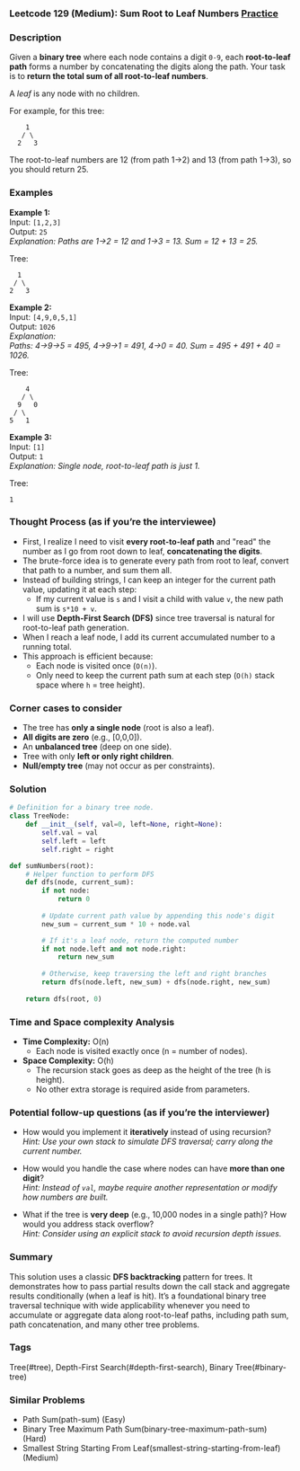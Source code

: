 ### Leetcode 129 (Medium): Sum Root to Leaf Numbers [Practice](https://leetcode.com/problems/sum-root-to-leaf-numbers)

### Description  
Given a **binary tree** where each node contains a digit `0-9`, each **root-to-leaf path** forms a number by concatenating the digits along the path. Your task is to **return the total sum of all root-to-leaf numbers**.

A *leaf* is any node with no children.

For example, for this tree:
```
    1
   / \
  2   3
```
The root-to-leaf numbers are 12 (from path 1→2) and 13 (from path 1→3), so you should return 25.

### Examples  

**Example 1:**  
Input: `[1,2,3]`  
Output: `25`  
*Explanation: Paths are 1→2 = 12 and 1→3 = 13. Sum = 12 + 13 = 25.*  

Tree:

```
  1
 / \
2   3
```

**Example 2:**  
Input: `[4,9,0,5,1]`  
Output: `1026`  
*Explanation:  
Paths: 4→9→5 = 495, 4→9→1 = 491, 4→0 = 40. Sum = 495 + 491 + 40 = 1026.*  

Tree:
```
    4
   / \
  9   0
 / \
5   1
```

**Example 3:**  
Input: `[1]`  
Output: `1`  
*Explanation: Single node, root-to-leaf path is just 1.*  

Tree:
```
1
```

### Thought Process (as if you’re the interviewee)  
- First, I realize I need to visit **every root-to-leaf path** and "read" the number as I go from root down to leaf, **concatenating the digits**.
- The brute-force idea is to generate every path from root to leaf, convert that path to a number, and sum them all.
- Instead of building strings, I can keep an integer for the current path value, updating it at each step:
  - If my current value is `s` and I visit a child with value `v`, the new path sum is `s*10 + v`.
- I will use **Depth-First Search (DFS)** since tree traversal is natural for root-to-leaf path generation.
- When I reach a leaf node, I add its current accumulated number to a running total.
- This approach is efficient because:
  - Each node is visited once (`O(n)`).
  - Only need to keep the current path sum at each step (`O(h)` stack space where `h` = tree height).

### Corner cases to consider  
- The tree has **only a single node** (root is also a leaf).
- **All digits are zero** (e.g., [0,0,0]).
- An **unbalanced tree** (deep on one side).
- Tree with only **left or only right children**.
- **Null/empty tree** (may not occur as per constraints).

### Solution

```python
# Definition for a binary tree node.
class TreeNode:
    def __init__(self, val=0, left=None, right=None):
        self.val = val
        self.left = left
        self.right = right

def sumNumbers(root):
    # Helper function to perform DFS
    def dfs(node, current_sum):
        if not node:
            return 0
        
        # Update current path value by appending this node's digit
        new_sum = current_sum * 10 + node.val

        # If it's a leaf node, return the computed number
        if not node.left and not node.right:
            return new_sum
        
        # Otherwise, keep traversing the left and right branches
        return dfs(node.left, new_sum) + dfs(node.right, new_sum)
    
    return dfs(root, 0)
```

### Time and Space complexity Analysis  

- **Time Complexity:** O(n)
  - Each node is visited exactly once (n = number of nodes).
- **Space Complexity:** O(h)
  - The recursion stack goes as deep as the height of the tree (h is height).
  - No other extra storage is required aside from parameters.

### Potential follow-up questions (as if you’re the interviewer)  

- How would you implement it **iteratively** instead of using recursion?  
  *Hint: Use your own stack to simulate DFS traversal; carry along the current number.*

- How would you handle the case where nodes can have **more than one digit**?  
  *Hint: Instead of `val`, maybe require another representation or modify how numbers are built.*

- What if the tree is **very deep** (e.g., 10,000 nodes in a single path)? How would you address stack overflow?  
  *Hint: Consider using an explicit stack to avoid recursion depth issues.*

### Summary
This solution uses a classic **DFS backtracking** pattern for trees. It demonstrates how to pass partial results down the call stack and aggregate results conditionally (when a leaf is hit). It’s a foundational binary tree traversal technique with wide applicability whenever you need to accumulate or aggregate data along root-to-leaf paths, including path sum, path concatenation, and many other tree problems.

### Tags
Tree(#tree), Depth-First Search(#depth-first-search), Binary Tree(#binary-tree)

### Similar Problems
- Path Sum(path-sum) (Easy)
- Binary Tree Maximum Path Sum(binary-tree-maximum-path-sum) (Hard)
- Smallest String Starting From Leaf(smallest-string-starting-from-leaf) (Medium)